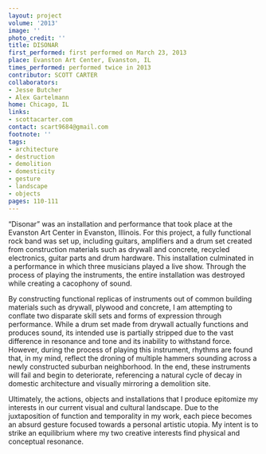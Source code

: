 ```yaml
---
layout: project
volume: '2013'
image: ''
photo_credit: ''
title: DISONAR
first_performed: first performed on March 23, 2013
place: Evanston Art Center, Evanston, IL
times_performed: performed twice in 2013
contributor: SCOTT CARTER
collaborators:
- Jesse Butcher
- Alex Gartelmann
home: Chicago, IL
links:
- scottacarter.com
contact: scart9684@gmail.com
footnote: ''
tags:
- architecture
- destruction
- demolition
- domesticity
- gesture
- landscape
- objects
pages: 110-111
---
```


“Disonar” was an installation and performance that took place at the Evanston Art Center in Evanston, Illinois. For this project, a fully functional rock band was set up, including guitars, amplifiers and a drum set created from construction materials such as drywall and concrete, recycled electronics, guitar parts and drum hardware. This installation culminated in a performance in which three musicians played a live show. Through the process of playing the instruments, the entire installation was destroyed while creating a cacophony of sound.

By constructing functional replicas of instruments out of common building materials such as drywall, plywood and concrete, I am attempting to conflate two disparate skill sets and forms of expression through performance. While a drum set made from drywall actually functions and produces sound, its intended use is partially stripped due to the vast difference in resonance and tone and its inability to withstand force. However, during the process of playing this instrument, rhythms are found that, in my mind, reflect the droning of multiple hammers sounding across a newly constructed suburban neighborhood. In the end, these instruments will fail and begin to deteriorate, referencing a natural cycle of decay in domestic architecture and visually mirroring a demolition site.

Ultimately, the actions, objects and installations that I produce epitomize my interests in our current visual and cultural landscape. Due to the juxtaposition of function and temporality in my work, each piece becomes an absurd gesture focused towards a personal artistic utopia. My intent is to strike an equilibrium where my two creative interests find physical and conceptual resonance.
